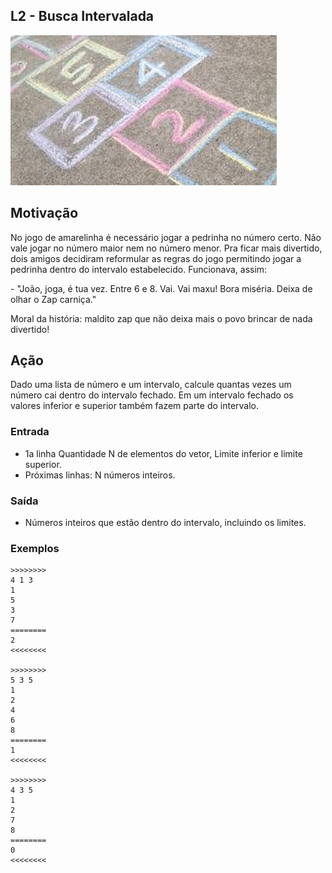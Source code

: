 ## L2 - Busca Intervalada


![](cover.jpg)

[](t.tio)
## Motivação

No jogo de amarelinha é necessário jogar a pedrinha no número certo. Não vale jogar no número maior nem no número menor. Pra ficar mais divertido, dois amigos decidiram reformular as regras do jogo permitindo jogar a pedrinha dentro do intervalo estabelecido. Funcionava, assim:  
  
\- "João, joga, é tua vez. Entre 6 e 8. Vai. Vai maxu! Bora miséria. Deixa de olhar o Zap carniça."  
  
Moral da história: maldito zap que não deixa mais o povo brincar de nada divertido!  

## Ação

Dado uma lista de número e um intervalo, calcule quantas vezes um número cai dentro do intervalo fechado. Em um intervalo fechado os valores inferior e superior também fazem parte do intervalo.  

### Entrada

* 1a linha Quantidade N de elementos do vetor, Limite inferior e limite superior.
* Próximas linhas: N números inteiros.

### Saída

*   Números inteiros que estão dentro do intervalo, incluindo os limites.

### Exemplos

```
>>>>>>>>
4 1 3
1
5
3
7
========
2
<<<<<<<<

>>>>>>>>
5 3 5
1
2
4
6
8
========
1
<<<<<<<<

>>>>>>>>
4 3 5
1
2
7
8
========
0
<<<<<<<<
```

